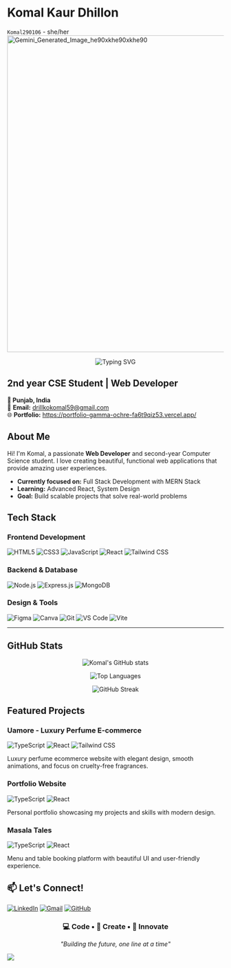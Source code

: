 # Komal Kaur Dhillon
`Komal290106` - she/her
<img width="1408" height="736" alt="Gemini_Generated_Image_he90xkhe90xkhe90" src="https://github.com/user-attachments/assets/8df77747-b57e-4583-b163-bed468f9729f" />
<p align="center">
 <p align="center">
  <img src="https://readme-typing-svg.herokuapp.com?font=Fira+Code&pause=1000&color=A78BFA&center=true&vCenter=true&width=435&lines=Hey!+I'm+Komal+Kaur+Dhillon;Web+Developer;MERN+Stack+Enthusiast" alt="Typing SVG" />
</p>


## 2nd year CSE Student | Web Developer

**📍 Punjab, India**  
📧 **Email:** drillkokomal59@gmail.com  
🌐 **Portfolio:** https://portfolio-gamma-ochre-fa6t9qiz53.vercel.app/



##  About Me

Hi! I'm Komal, a passionate **Web Developer** and second-year Computer Science student. I love creating beautiful, functional web applications that provide amazing user experiences.

-  **Currently focused on:** Full Stack Development with MERN Stack
-  **Learning:** Advanced React, System Design
-  **Goal:** Build scalable projects that solve real-world problems


##  Tech Stack

### **Frontend Development**
![HTML5](https://img.shields.io/badge/HTML5-E34F26?style=for-the-badge&logo=html5&logoColor=white)
![CSS3](https://img.shields.io/badge/CSS3-1572B6?style=for-the-badge&logo=css3&logoColor=white)
![JavaScript](https://img.shields.io/badge/JavaScript-F7DF1E?style=for-the-badge&logo=javascript&logoColor=black)
![React](https://img.shields.io/badge/React-20232A?style=for-the-badge&logo=react&logoColor=61DAFB)
![Tailwind CSS](https://img.shields.io/badge/Tailwind_CSS-38B2AC?style=for-the-badge&logo=tailwind-css&logoColor=white)

### **Backend & Database**
![Node.js](https://img.shields.io/badge/Node.js-43853D?style=for-the-badge&logo=node.js&logoColor=white)
![Express.js](https://img.shields.io/badge/Express.js-404D59?style=for-the-badge&logo=express&logoColor=white)
![MongoDB](https://img.shields.io/badge/MongoDB-4EA94B?style=for-the-badge&logo=mongodb&logoColor=white)

### **Design & Tools**
![Figma](https://img.shields.io/badge/Figma-F24E1E?style=for-the-badge&logo=figma&logoColor=white)
![Canva](https://img.shields.io/badge/Canva-%2300C4CC?style=for-the-badge&logo=Canva&logoColor=white)
![Git](https://img.shields.io/badge/Git-F05032?style=for-the-badge&logo=git&logoColor=white)
![VS Code](https://img.shields.io/badge/VS_Code-0078D4?style=for-the-badge&logo=visual%20studio%20code&logoColor=white)
![Vite](https://img.shields.io/badge/Vite-B73BFE?style=for-the-badge&logo=vite&logoColor=FFD62E)

---

##  GitHub Stats

<div align="center">

![Komal's GitHub stats](https://github-readme-stats.vercel.app/api?username=Komal290106&show_icons=true&theme=radical&hide_border=true)

![Top Languages](https://github-readme-stats.vercel.app/api/top-langs/?username=Komal290106&layout=compact&theme=radical&hide_border=true)

![GitHub Streak](https://github-readme-streak-stats.herokuapp.com/?user=Komal290106&theme=radical&hide_border=true)

</div>


##  Featured Projects

###  Uamore - Luxury Perfume E-commerce
![TypeScript](https://img.shields.io/badge/TypeScript-007ACC?style=flat-square&logo=typescript&logoColor=white)
![React](https://img.shields.io/badge/React-20232A?style=flat-square&logo=react&logoColor=61DAFB)
![Tailwind CSS](https://img.shields.io/badge/Tailwind_CSS-38B2AC?style=flat-square&logo=tailwind-css&logoColor=white)

Luxury perfume ecommerce website with elegant design, smooth animations, and focus on cruelty-free fragrances.

###  Portfolio Website
![TypeScript](https://img.shields.io/badge/TypeScript-007ACC?style=flat-square&logo=typescript&logoColor=white)
![React](https://img.shields.io/badge/React-20232A?style=flat-square&logo=react&logoColor=61DAFB)

Personal portfolio showcasing my projects and skills with modern design.

###  Masala Tales
![TypeScript](https://img.shields.io/badge/TypeScript-007ACC?style=flat-square&logo=typescript&logoColor=white)
![React](https://img.shields.io/badge/React-20232A?style=flat-square&logo=react&logoColor=61DAFB)

Menu and table booking platform with beautiful UI and user-friendly experience.


## 📫 Let's Connect!

[![LinkedIn](https://img.shields.io/badge/LinkedIn-0077B5?style=for-the-badge&logo=linkedin&logoColor=white)](https://www.linkedin.com/in/komal-kaur-dhillon-59149a330/)
[![Gmail](https://img.shields.io/badge/Gmail-D14836?style=for-the-badge&logo=gmail&logoColor=white)](mailto:dhillonkomal59@gmail.com)
[![GitHub](https://img.shields.io/badge/GitHub-100000?style=for-the-badge&logo=github&logoColor=white)](https://github.com/Komal290106)


<div align="center">

### 💻 **Code** • 🎨 **Create** • 🚀 **Innovate**

*"Building the future, one line at a time"*

</div>

![](https://komarev.com/ghpvc/?username=Komal290106&color=ff69b4&style=for-the-badge&label=PROFILE+VISITS)
